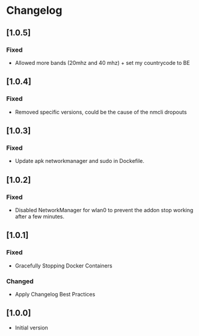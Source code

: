 # Changelog

## [1.0.5]
### Fixed
- Allowed more bands (20mhz and 40 mhz) + set my countrycode to BE 

## [1.0.4]
### Fixed
- Removed specific versions, could be the cause of the nmcli dropouts 

## [1.0.3]
### Fixed
- Update apk networkmanager and sudo in Dockefile. 

## [1.0.2]
### Fixed
- Disabled NetworkManager for wlan0 to prevent the addon stop working after a few minutes. 

## [1.0.1]
### Fixed
- Gracefully Stopping Docker Containers 

### Changed
- Apply Changelog Best Practices


## [1.0.0]
- Initial version
